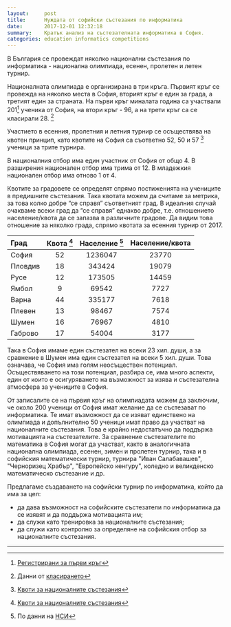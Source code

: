 ```yaml
---
layout:     post
title:      Нуждата от софийски състезания по информатика
date:       2017-12-01 12:32:18
summary:    Кратък анализ на състезателната информатика в София. 
categories: education informatics competitions
---
```


В България се провеждат няколко национални състезания по информатика - национална олимпиада, есенен, пролетен и летен турнир. 

Националната олимпиада е организирана в три кръга. Първият кръг се провежда на няколко места в София, вторият кръг е един за града, а третият един за страната. На първи кръг миналата година са участвали 201[^1] ученика от София, на втори кръг - 96, а на трети кръг са се класирали 28. [^2]

Участието в есенния, пролетния и летния турнир се осъществява на квотен принцип, като квотите на София са съответно 52, 50 и 57 [^3] ученици за трите турнира. 

В националния отбор има един участник от София от общо 4. В разширения национален отбор има трима от 12. В младежкия национален отбор има отново 1 от 4.

Квотите за градовете се определят спрямо постиженията на учениците в предишните състезания. Така квотата можем да считаме за метрика, за това колко добре “се справя” съответният град. В идеалния случай очакваме всеки град да “се справя” еднакво добре, т.е. отношението население/квота да се запазва в различните градове. Да видим това отношение за няколко града, спрямо квотата за есенния турнир от 2017.

| Град        | Квота [^3]           | Население [^4] | Население/квота |
| :------------- |:-------------:| :-----:| :-----:| 
| София      | 52 | 1236047 | 23770 |
| Пловдив      | 18 | 343424 | 19079 |
| Русе      | 12 | 173505 | 14459 |
| Ямбол      | 9 | 69542 | 7727 |
| Варна      | 44 | 335177 | 7618 |
| Плевен      | 13 | 98467 | 7574 |
| Шумен      | 16 | 76967 | 4810 |
| Габрово      | 17 | 54004 | 3177 |


Така в София имаме един състезател на всеки 23 хил. души, а за сравнение в Шумен има един състезател на всеки 5 хил. души. Това означава, че София има голям неосъществен потенциал. Осъществяването на този потенциал, разбира се, има много аспекти, един от които е  осигуряването на възможност за изява и състезателна атмосфера за учениците в София.

От записалите се на първия кръг на олимпиадата можем да заключим, че около 200 ученици от София имат желание да се състезават по информатика. Те имат възможност да се изяват единствено на олимпиада и допълнително 50 ученици имат право да участват на националните състезания. Това е крайно недостатъчно да поддържа мотивацията на състезателите. За сравнение състезателите по математика в София могат да участват, както в аналогичната национална олимпиада, есенен, зимен и пролетен турнир, така и в софийския математически турнир, турнира "Иван Салабавашев", "Черноризец Храбър", "Европейско кенгуру", коледно и великденско математическо състезание и др.

Предлагаме създаването на софийски турнир по информатика, който да има за цел:
* да дава възможност на софийските състезатели по информатика да се изявят и да поддържа мотивацията им;
* да служи като тренировка за националните състезания;
* да служи като контролно за определяне на софийския отбор за националните състезания.

---

[^1]: [Регистрирани за първи кръг](https://docs.google.com/spreadsheets/d/e/2PACX-1vSmQKHQb2m3ZYlbJn_HnnZmqt3rNGZqQDZ_vUB7kWz6T412QrvzXwmKnBh-EXMo6IVowMYZ8zfYVigZ/pubhtml#)

[^2]: Данни от [класиранeто](http://www.math.bas.bg/infos/NOI_2017.html)

[^3]: [Квоти за националните състезания](http://www.math.bas.bg/infos/files/2017-10-14-kvoti.pdf)

[^4]: По данни на [НСИ](http://www.nsi.bg/bg/content/2981/%D0%BD%D0%B0%D1%81%D0%B5%D0%BB%D0%B5%D0%BD%D0%B8%D0%B5-%D0%BF%D0%BE-%D0%B3%D1%80%D0%B0%D0%B4%D0%BE%D0%B2%D0%B5-%D0%B8-%D0%BF%D0%BE%D0%BB)